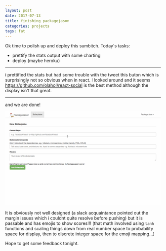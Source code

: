 ```yaml
---
layout: post
date: 2017-07-13
title: finishing packagejason
categories: projects
tags: fat
---
```


Ok time to polish up and deploy this sumbitch. Today's tasks:

- prettify the stats output with some charting
- deploy (maybe heroku)

---

i prettified the stats but had some trouble with the tweet this buton which is surprisingly not so obvious when in react. I looked around and it seems <https://github.com/olahol/react-social> is the best method although the display isn't that great.

---

and we are done!

![demo](https://github.com/sw-yx/packageJason/blob/master/public/fulldemo1.gif)

It is obviously not well designed (a slack acquaintance pointed out the margin issues which i couldnt quite resolve before pushing) but it is passable and has emojis to show scores!!! (that math involved using `tanh` functions and scaling things down from real number space to probability space for display, then to discrete integer space for the emoji mapping...)

Hope to get some feedback tonight.
